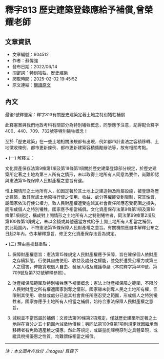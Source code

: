 # 釋字813 歷史建築登錄應給予補償,曾榮耀老師

## 文章資訊
- 文章編號：904512
- 作者：蘇偉強
- 發布日期：2022/06/14
- 關鍵詞：特別犧牲、歷史建築
- 爬取時間：2025-02-02 19:45:52
- 原文連結：[閱讀原文](https://real-estate.get.com.tw/Columns/detail.aspx?no=904512)

## 內文
最後1號釋憲案：釋字813有關歷史建築定著土地之特別犧牲補償

此釋憲案與我們地政考科有關部分為特別犧牲概念，同學應予注意，記得配合釋字400、440、709、732號等特別犧牲概念！

至於「歷史建築」在一些土地相關法規都有出現，例如都市計畫法之容積移轉、土地徵收條例、都市更新條例、都市更新建築容積獎勵辦法等，故有相關考點。

• (一) 解釋文：

文化資產保存法第9條第1項及第18條第1項關於歷史建築登錄部分規定，於歷史建築所定著之土地為第三人所有之情形，未以取得土地所有人同意為要件，尚難即認與憲法第15條保障人民財產權之意旨有違。

惟上開情形之土地所有人，如因定著於其土地上之建造物及附屬設施，被登錄為歷史建築，致其就該土地原得行使之使用、收益、處分等權能受到限制，究其性質，屬國家依法行使公權力，致人民財產權遭受逾越其社會責任所應忍受範圍之損失，而形成個人之特別犧牲，國家應予相當補償。文化資產保存法第9條第1項及第18條第1項規定，構成對上開情形之土地所有人之特別犧牲者，同法第99條第2項及第100條第1項規定，未以金錢或其他適當方式給予上開土地所有人相當之補償，於此範圍內，不符憲法第15條保障人民財產權之意旨。有關機關應自本解釋公布之日起2年內，依本解釋意旨，修正文化資產保存法妥為規定。

• (二) 理由書摘錄重點：

1. 保障財產權意旨：憲法第15條規定人民財產權應予保障，旨在確保個人依財產之存續狀態，行使其自由使用、收益及處分之權能，並免於遭受公權力或第三人之侵害，俾能實現個人自由、發展人格及維護尊嚴（本院釋字第400號、第709號及第732號解釋參照）。

2. 財產權保障範圍及特別犧牲應予補償概念：憲法上財產權保障之範圍，不限於人民對財產之所有權遭國家剝奪之情形。國家雖未剝奪人民之土地所有權，但限制其使用、收益或處分已逾其社會責任所應忍受之範圍，形成個人之特別犧牲者，國家亦應予土地所有人相當之補償，始符合憲法保障人民財產權之意旨。

3. 減稅並不當然屬於補償：文資法第99條第2項規定，僅就歷史建築所定著之土地得在百分之五十範圍內減徵地價稅；另同法第100條第1項則規定就因繼承而移轉者有免徵遺產稅之優惠。然此等規定，或屬量能課稅原則之具體呈現，或縱具稅捐優惠之性質，均難謂係相當之補償。
---
*注：本文圖片存放於 ./images/ 目錄下*
